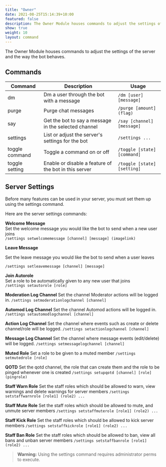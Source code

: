 ```yaml
---
title: "Owner"
date: 2021-08-25T15:14:39+10:00
featured: false
description: The Owner Module houses commands to adjust the settings of the server and the way the bot behaves.
show: true
weight: 10
layout: command
---
```


The Owner Module houses commands to adjust the settings of the server and the way the bot behaves.


## Commands

| Command              | Description                                                   | Usage                                  |
| -------------------- | ------------------------------------------------------------- | -------------------------------------- |
| dm                   | Dm a user through the bot with a message                      | `/dm [user] [message]`                 |
| purge                | Purge chat messages                                           | `/purge [amount] (flag)`               |
| say                  | Get the bot to say a message in the selected channel          | `/say [channel] [message]`             |
| settings             | List or adjust the server's settings for the bot              | `/settings ...`                        |
| toggle command       | Toggle a command on or off                                    | `/toggle [state] [command]`            |
| toggle setting       | Enable or disable a feature of the bot in this server         | `/toggle [state] [setting]`            |


## Server Settings

Before many features can be used in your server, you must set them up using the settings command.

Here are the server settings commands:

**Welcome Message**<br/>
Set the welcome message you would like the bot to send when a new user joins<br/>
`/settings setwelcomemessage [channel] [message] (imagelink)`

**Leave Message**

Set the leave message you would like the bot to send when a user leaves

`/settings setleavemessage [channel] [message]`

**Join Autorole**\
Set a role to be automatically given to any new user that joins\
`/settings setautorole [role]`

**Moderation Log Channel**
Set the channel Moderator actions will be logged in.
`/settings setmoderationlogchannel [channel]`

**Automod Log Channel**
Set the channel Automod actions will be logged in.
`/settings setautomodlogchannel [channel]`

**Action Log Channel**
Set the channel where events such as create or delete channel/role will be logged.
`/settings setactionlogchannel [channel]`

**Message Log Channel**
Set the channel where message events (edit/delete) will be logged.
`/settings setmessagelogchannel [channel]`

**Muted Role**
Set a role to be given to a muted member
`/settings setmutedrole [role]`

**QOTD**
Set the qotd channel, the role that can create them and the role to be pinged whenever one is created
`/settings setupqotd [channel] [role] (pingrole)`

**Staff Warn Role**
Set the staff roles which should be allowed to warn, view warnings and delete warnings for server members
`/settings setstaffwarnrole [role1] (role2) ...`

**Staff Mute Role**
Set the staff roles which should be allowed to mute, and unmute server members
`/settings setstaffmuterole [role1] (role2) ...`

**Staff Kick Role**
Set the staff roles which should be allowed to kick server members
`/settings setstaffkickrole [role1] (role2) ...`

**Staff Ban Role**
Set the staff roles which should be allowed to ban, view all bans and unban server members
`/settings setstaffbanrole [role1] (role2) ...`

> **Warning:** Using the settings command requires administrator perms to execute.
